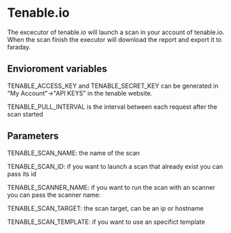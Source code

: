 # Tenable.io

The excecutor of tenable.io will launch a scan in your account of tenable.io. When the scan finish the executor
will download the report and export it to faraday.

## Envioroment variables

TENABLE_ACCESS_KEY and TENABLE_SECRET_KEY can be generated in "My Account"->"API KEYS" in the tenable website.

TENABLE_PULL_INTERVAL is the interval between each request after the scan started

## Parameters

TENABLE_SCAN_NAME: the name of the scan

TENABLE_SCAN_ID: if you want to launch a scan that already exist you can pass its id

TENABLE_SCANNER_NAME: if you want to run the scan with an scanner you can pass the scanner name:

TENABLE_SCAN_TARGET: the scan target, can be an ip or hostname

TENABLE_SCAN_TEMPLATE: if you want to use an specifict template
